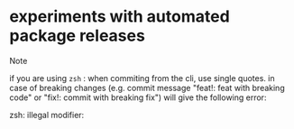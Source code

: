 # experiments with automated package releases

> [!NOTE]  
> if you are using `zsh` : when commiting from the cli, use single quotes. in case of breaking changes (e.g. commit
> message  "feat!: feat with breaking code" or "fix!: commit with breaking fix") will give the following error:
> 
> zsh: illegal modifier: 